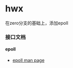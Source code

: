 # hwx
在zero分支的基础上，添加epoll

### 接口文档
#### epoll
+ [epoll man page](https://man7.org/linux/man-pages/man7/epoll.7.html)
